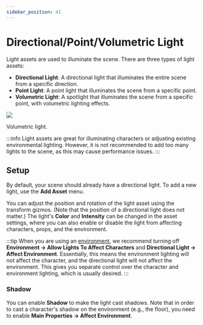 ```yaml
---
sidebar_position: 41
---
```


# Directional/Point/Volumetric Light

Light assets are used to illuminate the scene. There are three types of light assets:
* **Directional Light**: A directional light that illuminates the entire scene from a specific direction.
* **Point Light**: A point light that illuminates the scene from a specific point.
* **Volumetric Light**: A spotlight that illuminates the scene from a specific point, with volumetric lighting effects.

![](pathname:///doc-img/en-light-1.png)
<p class="img-desc">Volumetric light.</p>

:::info
Light assets are great for illuminating characters or adjusting existing environmental lighting. However, it is not recommended to add too many lights to the scene, as this may cause performance issues.
:::

## Setup

By default, your scene should already have a directional light. To add a new light, use the **Add Asset** menu.

You can adjust the position and rotation of the light asset using the transform gizmos. (Note that the position of a directional light does not matter.) The light's **Color** and **Intensity** can be changed in the asset settings, where you can also enable or disable the light from affecting characters, props, and the environment.

:::tip
When you are using an [environment](environment), we recommend turning off **Environment → Allow Lights To Affect Characters** and **Directional Light → Affect Environment**. Essentially, this means the environment lighting will not affect the character, and the directional light will not affect the environment. This gives you separate control over the character and environment lighting, which is usually desired.
:::

### Shadow

You can enable **Shadow** to make the light cast shadows. Note that in order to cast a character's shadow on the environment (e.g., the floor), you need to enable **Main Properties → Affect Environment**.
